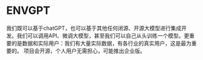 # ENVGPT
我们既可以基于chatGPT，也可以基于其他任何闭源、开源大模型进行集成开发。我们可以调用API、微调大模型，甚至我们可以自己从头训练一个模型。更重要的是数据和实际用户：我们有大量实际数据，有各行业的真实用户，这是最为重要的。
项目会开源，个人用户无需担心，可能推出企业版。
